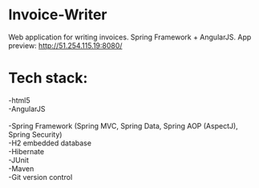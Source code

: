 # Invoice-Writer

Web application for writing invoices.
Spring Framework + AngularJS. App preview: http://51.254.115.19:8080/

# Tech stack: <br />
-html5 <br />
-AngularJS <br />
<br />
-Spring Framework (Spring MVC, Spring Data, Spring AOP (AspectJ), Spring Security) <br />
-H2 embedded database <br />
-Hibernate <br />
-JUnit <br />
-Maven <br />
-Git version control <br />
